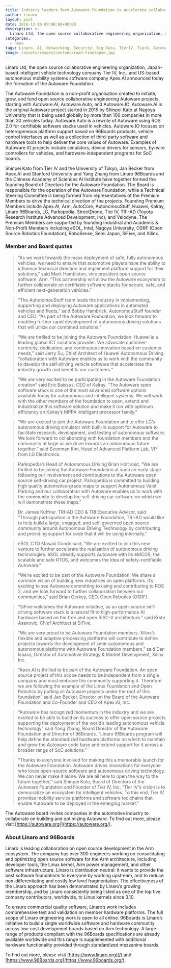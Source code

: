 ```yaml
---
title: Industry leaders form Autoware Foundation to accelerate collaboration in autonomous driving
author: linaro
layout: post
date: 2018-12-10 09:00:00+00:00
description: >-
  Linaro Ltd, the open source collaborative engineering organization, Japan-based intelligent vehicle technology company Tier IV, Inc., and US-based autonomous mobility systems software company Apex.AI announced today the formation of the Autoware Foundation.
categories:
  - news
tags: Linaro, AI, Networking, Security, Big Data, TierIV, Tier4, Autoware.ai, ROS, 96Boards, Autoware Foundation, Membership
image: /assets/images/content/road-timelapse.jpg
---
```


Linaro Ltd, the open source collaborative engineering organization, Japan-based intelligent vehicle technology company Tier IV, Inc., and US-based autonomous mobility systems software company Apex.AI announced today the formation of the Autoware Foundation.

The Autoware Foundation is a non-profit organisation created to initiate, grow, and fund open source collaborative engineering Autoware projects, starting with Autoware.AI, Autoware.Auto, and Autoware.IO. Autoware.AI is the original Autoware project started in 2015 by Shinpei Kato at Nagoya University that is being used globally by more than 100 companies in more than 30 vehicles today. Autoware.Auto is a rewrite of Autoware using ROS 2.0 for certifiable software stacks used in vehicles. Autoware.IO focuses on heterogeneous platform support based on 96Boards products, vehicle control interfaces as well as a collection of third-party software and hardware tools to help deliver the core values of Autoware. Examples of Autoware.IO projects include simulators, device drivers for sensors, by-wire controllers for vehicles, and hardware-independent programs for SoC boards.

Shinpei Kato from Tier IV and the University of Tokyo, Jan Becker from Apex.AI and Stanford University and Yang Zhang from Linaro 96Boards and the Chinese Academy of Sciences AI Institute have together formed the founding Board of Directors for the Autoware Foundation. The Board is responsible for the operation of the Autoware Foundation, while a Technical Steering Committee is being formed from representatives of the Premium Members to drive the technical direction of the projects. Founding Premium Members include Apex.AI, Arm, AutoCore, AutonomouStuff, Huawei, Kalray, Linaro 96Boards, LG, Parkopedia, StreetDrone, Tier IV, TRI-AD (Toyota Research Institute Advanced Development, Inc), and Velodyne. The Premium Members are supported by founding Industrial and Academic & Non-Profit Members including eSOL, Intel, Nagoya University, OSRF (Open Source Robotics Foundation), RoboSense, Semi Japan, SiFive, and Xilinx.

### Member and Board quotes

> “As we work towards the mass deployment of safe, fully autonomous vehicles, we need to ensure that automotive players have the ability to influence technical direction and implement platform support for their solutions,” said Mark Hambleton, vice president open source software, Arm. “This partnership will allow the Autoware ecosystem to further collaborate on certifiable software stacks for secure, safe, and efficient next-generation vehicles.”

> “The AutonomouStuff team leads the industry in implementing, supporting and deploying Autoware applications in automated vehicles and fleets,” said Bobby Hambrick, AutonomouStuff founder and CEO. “As part of the Autoware Foundation, we look forward to enabling further rapid development of autonomous driving solutions that will utilize our combined solutions.”

> “We are thrilled to be joining the Autoware Foundation. Huawei is a leading global ICT solutions provider. We advocate customer-centricity, dedication, and continuous innovation based on customer needs,” said Jerry Su, Chief Architect of Huawei Autonomous Driving. “collaboration with Autoware enables us to work with the community to develop the self-driving vehicle software that accelerates the industry growth and benefits our customers.”

> “We are very excited to be participating in the Autoware Foundation creation” said Eric Baissus, CEO of Kalray. “The Autoware open software stack is one of the most advanced software options available today for autonomous and intelligent systems. We will work with the other members of the foundation to open, extend and industrialize this software solution and make it run with optimum efficiency on Kalray’s MPPA intelligent processor family.”

> “We are excited to join the Autoware Foundation and to offer LG’s autonomous driving simulator with built-in support for Autoware to facilitate research, development, and testing of autonomous software. We look forward to collaborating with foundation members and the community at large as we drive towards an autonomous future together.” said Seonman Kim, Head of Advanced Platform Lab, VP from LG Electronics.

> Parkopedia’s Head of Autonomous Driving Brian Holt said, “We are thrilled to be joining the Autoware Foundation at such an early stage following our involvement and contributions to the Autoware open source self-driving car project. Parkopedia is committed to building high quality automotive-grade maps to support Autonomous Valet Parking and our collaboration with Autoware enables us to work with the community to develop the self-driving car software on which we will demonstrate these maps.”

> Dr. James Kuffner, TRI-AD CEO & TRI Executive Advisor, said “Through participation in the Autoware Foundation, TRI-AD would like to help build a large, engaged, and self-governed open source community around Autonomous Driving Technology by contributing and providing support for code that it will be using internally.”

> eSOL CTO Masaki Gondo said, “We are excited to join this new venture to further accelerate the realization of autonomous driving technologies. eSOL already supports Autoware with its eMCOS, the scalable and safe RTOS, and welcomes the idea of safety-certifiable Autoware.”

> “We’re excited to be part of the Autoware Foundation. We share a common vision of building new industries on open platforms. It’s exciting to see Autoware committing to using and contributing to ROS 2, and we look forward to further collaboration between our communities,” said Brian Gerkey, CEO, Open Robotics (OSRF).

> “SiFive welcomes the Autoware initiative, as an open-source self-driving software stack is a natural fit to high-performance AI hardware based on the free and open RISC-V architecture.” said Krste Asanovic, Chief Architect at SiFive.

> “We are very proud to be Autoware Foundation members. Xilinx’s flexible and adaptive processing platforms will contribute to define projects towards the development of semi-autonomous and autonomous platforms with Autoware Foundation members,” said Dan Isaacs, Director of Automotive Strategy & Market Development, Xilinx Inc.

> “Apex.AI is thrilled to be part of the Autoware Foundation. An open source project of this scope needs to be independent from a single company and must embrace the community supporting it. Therefore we are following the example of the Linux Foundation and Open Robotics by putting all Autoware projects under the roof of this foundation” said Jan Becker, Director on the Board of the Autoware Foundation and Co-Founder and CEO of Apex.AI, Inc.

> “Autoware has recognized momentum in the industry and we are excited to be able to build on its success to offer open source projects supporting the deployment of the world’s leading autonomous vehicle technology” said Yang Zhang, Board Director of the Autoware Foundation and Director of 96Boards. “Linaro 96Boards program will help define the standardized hardware platforms on which to maintain and grow the Autoware code base and extend support for it across a broader range of SoC solutions.”

> “Thanks to everyone involved for making this a memorable launch for the Autoware Foundation. Autoware drives innovations for everyone who loves open-source software and autonomous driving technology. We can never make it alone. We are all here to open the way to the future together,” said Shinpei Kato, Board of Directors of the Autoware Foundation and Founder of Tier IV, Inc. “Tier IV's vision is to democratize an ecosystem for intelligent vehicles. To this end, Tier IV provides mobility service platforms and software toolchains that enable Autoware to be deployed in the emerging market.”

The Autoware board invites companies in the automotive industry to collaborate on building and optimizing Autoware. To find out more, please visit [https://autoware.org/](https://autoware.org/).

### About Linaro and 96Boards

Linaro is leading collaboration on open source development in the Arm ecosystem. The company has over 300 engineers working on consolidating and optimizing open source software for the Arm architecture, including developer tools, the Linux kernel, Arm power management, and other software infrastructure. Linaro is distribution neutral: it wants to provide the best software foundations to everyone by working upstream, and to reduce non-differentiating and costly low level fragmentation. The effectiveness of the Linaro approach has been demonstrated by Linaro’s growing membership, and by Linaro consistently being listed as one of the top five company contributors, worldwide, to Linux kernels since 3.10.

To ensure commercial quality software, Linaro’s work includes comprehensive test and validation on member hardware platforms. The full scope of Linaro engineering work is open to all online. 96Boards is Linaro’s initiative to build a single worldwide software and hardware community across low-cost development boards based on Arm technology. A large range of products compliant with the 96Boards specifications are already available worldwide and this range is supplemented with additional hardware functionality provided through standardized mezzanine boards.

To find out more, please visit [https://www.linaro.org](/) and [https://www.96Boards.org](https://www.96boards.org/).
